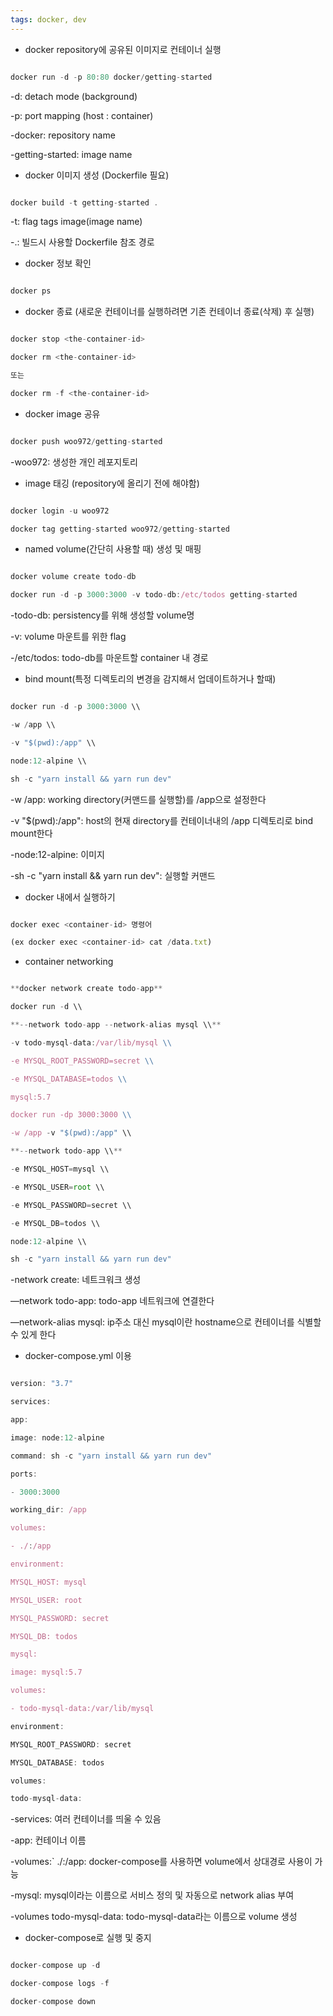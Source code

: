 ```yaml
---
tags: docker, dev
---
```

- docker repository에 공유된 이미지로 컨테이너 실행

  

```jsx

docker run -d -p 80:80 docker/getting-started

```

  

-d: detach mode (background)

  

-p: port mapping (host : container)

  

-docker: repository name

  

-getting-started: image name

  

- docker 이미지 생성 (Dockerfile 필요)

  

```jsx

docker build -t getting-started .

```

  

-t: flag tags image(image name)

  

-.: 빌드시 사용할 Dockerfile 참조 경로

  

- docker 정보 확인

  

```jsx

docker ps

```

  

- docker 종료 (새로운 컨테이너를 실행하려면 기존 컨테이너 종료(삭제) 후 실행)

  

```jsx

docker stop <the-container-id>

docker rm <the-container-id>

또는

docker rm -f <the-container-id>

```

  

- docker image 공유

  

```jsx

docker push woo972/getting-started

```

  

-woo972: 생성한 개인 레포지토리

  

- image 태깅 (repository에 올리기 전에 해야함)

  

```jsx

docker login -u woo972

docker tag getting-started woo972/getting-started

```

  

- named volume(간단히 사용할 때) 생성 및 매핑

  

```jsx

docker volume create todo-db

docker run -d -p 3000:3000 -v todo-db:/etc/todos getting-started

```

  

-todo-db: persistency를 위해 생성할 volume명

  

-v: volume 마운트를 위한 flag

  

-/etc/todos: todo-db를 마운트할 container 내 경로

  

- bind mount(특정 디렉토리의 변경을 감지해서 업데이트하거나 할때)

  

```jsx

docker run -d -p 3000:3000 \\

-w /app \\

-v "$(pwd):/app" \\

node:12-alpine \\

sh -c "yarn install && yarn run dev"

```

  

-w /app: working directory(커맨드를 실행할)를 /app으로 설정한다

  

-v "$(pwd):/app": host의 현재 directory를 컨테이너내의 /app 디렉토리로 bind mount한다

  

-node:12-alpine: 이미지

  

-sh -c "yarn install && yarn run dev": 실행할 커맨드

  

- docker 내에서 실행하기

  

```jsx

docker exec <container-id> 명령어

(ex docker exec <container-id> cat /data.txt)

```

  

- container networking

  

```jsx

**docker network create todo-app**

docker run -d \\

**--network todo-app --network-alias mysql \\**

-v todo-mysql-data:/var/lib/mysql \\

-e MYSQL_ROOT_PASSWORD=secret \\

-e MYSQL_DATABASE=todos \\

mysql:5.7

docker run -dp 3000:3000 \\

-w /app -v "$(pwd):/app" \\

**--network todo-app \\**

-e MYSQL_HOST=mysql \\

-e MYSQL_USER=root \\

-e MYSQL_PASSWORD=secret \\

-e MYSQL_DB=todos \\

node:12-alpine \\

sh -c "yarn install && yarn run dev"

```

  

-network create: 네트크워크 생성

  

—network todo-app: todo-app 네트워크에 연결한다

  

—network-alias mysql: ip주소 대신 mysql이란 hostname으로 컨테이너를 식별할 수 있게 한다

  

- docker-compose.yml 이용

  

```jsx

version: "3.7"

services:

app:

image: node:12-alpine

command: sh -c "yarn install && yarn run dev"

ports:

- 3000:3000

working_dir: /app

volumes:

- ./:/app

environment:

MYSQL_HOST: mysql

MYSQL_USER: root

MYSQL_PASSWORD: secret

MYSQL_DB: todos

mysql:

image: mysql:5.7

volumes:

- todo-mysql-data:/var/lib/mysql

environment:

MYSQL_ROOT_PASSWORD: secret

MYSQL_DATABASE: todos

volumes:

todo-mysql-data:

```

  

-services: 여러 컨테이너를 띄울 수 있음

  

-app: 컨테이너 이름

  

-volumes:` ./:/app: docker-compose를 사용하면 volume에서 상대경로 사용이 가능

-mysql: mysql이라는 이름으로 서비스 정의 및 자동으로 network alias 부여

-volumes todo-mysql-data: todo-mysql-data라는 이름으로 volume 생성

- docker-compose로 실행 및 중지

```jsx

docker-compose up -d

docker-compose logs -f

docker-compose down

```